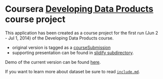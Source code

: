 Coursera [Developing Data Products](https://www.coursera.org/course/devdataprod) course project
==============================

This application has been created as a course project for the first run (Jun 2 - Jul 1, 2014) of the Developing Data Products course.
 - original version is tagged as a [courseSubmission](https://github.com/bittuy9/Developing_Data_Products)
 - supporting presentation can be found in [slidify subdirectory](./slidify).

Demo of the current version can be found [here](http://bit.ly/1tpz1uk).

If you want to learn more about dataset be sure to read [`include.md`](https://github.com/zero323/developing-data-products-shiny/blob/master/include.md).

